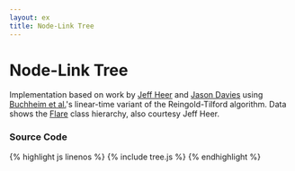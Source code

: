 ```yaml
---
layout: ex
title: Node-Link Tree
---
```


# Node-Link Tree

<div class="gallery" id="chart"> </div>
<link type="text/css" rel="stylesheet" href="tree.css"/>
<script type="text/javascript" src="../d3.layout.js?2.0.4"> </script>
<script type="text/javascript" src="tree.js"> </script>

Implementation based on work by [Jeff Heer](http://jheer.org/) and
[Jason Davies](http://www.jasondavies.com/) using [Buchheim et
al.](http://www.springerlink.com/content/u73fyc4tlxp3uwt8/)'s
linear-time variant of the Reingold-Tilford algorithm. Data shows the
[Flare](http://flare.prefuse.org/) class hierarchy, also courtesy Jeff
Heer.

### Source Code

{% highlight js linenos %}
{% include tree.js %}
{% endhighlight %}
